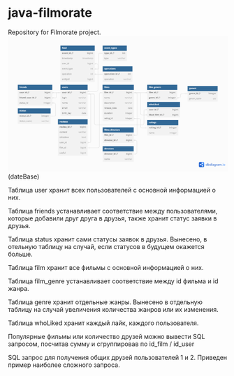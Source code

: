 # java-filmorate
Repository for Filmorate project.
![dateBaseFilmoRate.png](dateBaseFilmoRate.png)  (dateBase)

Таблица user хранит всех пользователей с основной информацией о них.

Таблица friends устанавливает соответствие между пользователями,
которые добавили друг друга в друзья,
также хранит статус заявки в друзья.

Таблица status хранит сами статусы заявок в друзья. Вынесено, в отельную таблицу
на случай, если статусов в будущем окажется больше.

Таблица film хранит все фильмы с основной информацией о них.

Таблица film_genre устанавливает соответствие между id фильма 
и id жанра.

Таблица genre хранит отдельные жанры. Вынесено в отдельную таблицу
на случай увеличения количества жанров или их изменения.

Таблица whoLiked хранит каждый лайк, каждого пользователя.

Популярные фильмы или количество друзей можно вывести SQL запросом,
посчитав сумму и сгруппировав по id_film / id_user

SQL запрос для получения общих друзей пользователей 1 и 2.
Приведен пример наиболее сложного запроса.
